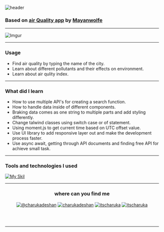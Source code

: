 

![header](https://capsule-render.vercel.app/api?type=waving&color=gradient&$with=auto&height=350&section=header&text=Air%20Quality%20App&animation=fadeIn&fontSize=60)


### Based on [air Quality app](https://github.com/Mayanwolfe/AirQualityApp) by [Mayanwolfe](https://www.youtube.com/@MayanwolfeStreams)


---
![Imgur](https://imgur.com/ztYyyKg.jpg)

---
### Usage

- Find air quality by typing the name of the city.
- Learn about different pollutants and their effects on environment.
- Learn about air qulity index.

---
### What did I learn

- How to use multiple API's for creating a search function.
- How to handle data inside of different components.
- Braking data comes as one string to multiple parts and add styling differently.
- Change talwind classes using switch case or of statement.
- Using moment.js to get current time based on UTC offset value. 
- Use UI library to add responsive layer out and make the development process faster. 
- Use async await, getting through API documents and finding free API for achieve small task.
 
---

### Tools and technologies I used

[![My Skil](https://skillicons.dev/icons?i=js,react,css,html,git,github,postman,tailwind,vite,figma&perline=14)](https://skillicons.dev)   


---


<h3 align="center">where can you find me  </h3>

<div>
<p align="center">
  <a href="https://medium.com/@charukadeshan" target="blank"><img align="center" src="https://img.shields.io/badge/Medium-12100E?style=for-the-badge&logo=medium&logoColor=white" alt="@charukadeshan" /></a>
<a href="https://linkedin.com/in/charukadeshan" target="blank"><img align="center" src="https://img.shields.io/badge/LinkedIn-0077B5?style=for-the-badge&logo=linkedin&logoColor=white" alt="charukadeshan" /></a>
<a href="https://twitter.com/itscharuka" target="blank"><img align="center" src="https://img.shields.io/badge/Twitter-1DA1F2?style=for-the-badge&logo=twitter&logoColor=white" alt="itscharuka"  /></a>
<a href="https://www.figma.com/@charukadeshan" target="blank"><img align="center" src="https://img.shields.io/badge/Figma-F24E1E?style=for-the-badge&logo=figma&logoColor=white" alt="itscharuka"  /></a> </p>
<br></br>

---

